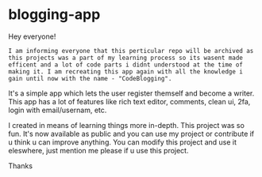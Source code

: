 # blogging-app
Hey everyone!

`
I am informing everyone that this perticular repo will be archived as this projects was a part of my learning process so its wasent made efficent and a lot of code parts i didnt understood at the time of making it.
I am recreating this app again with all the knowledge i gain until now with the name - "CodeBlogging".
`


It's a simple app which lets the user register themself and become a writer. This app has a lot of features like rich text editor, comments, clean ui, 2fa, login with email/usernam, etc.

I created in means of learning things more in-depth. This project was so fun. It's now available as public and you can use my project or contribute if u think u can improve anything. You can modify this project and use it eleswhere, just mention me please if u use this project.

Thanks
